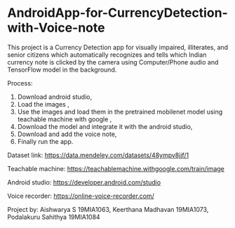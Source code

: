 # AndroidApp-for-CurrencyDetection-with-Voice-note
This project is a Currency Detection app for visually impaired, illiterates, and senior citizens which automatically recognizes and tells which Indian currency note is clicked by the camera using Computer/Phone audio and TensorFlow model in the background.

Process:
1) Download android studio,
2) Load the images ,
3) Use the images and load them in the pretrained mobilenet model using teachable machine with google ,
4) Download the model and integrate it with the android studio, 
5) Download and add the voice note, 
6) Finally run the app.


Dataset link:
https://data.mendeley.com/datasets/48ympv8jjf/1

Teachable machine:
https://teachablemachine.withgoogle.com/train/image

Android studio:
https://developer.android.com/studio

Voice recorder:
https://online-voice-recorder.com/




Project by:
Aishwarya S 19MIA1063,
Keerthana Madhavan 19MIA1073,
Podalakuru Sahithya 19MIA1084
